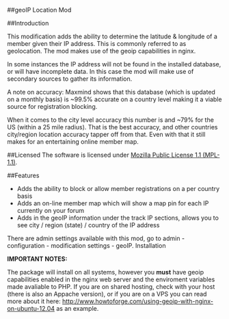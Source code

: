 ##geoIP Location Mod

##Introduction

This modification adds the ability to determine the latitude & longitude of a member given their IP address. This is commonly referred to as geolocation. The mod makes use of the geoip capabilities in nginx.

In some instances the IP address will not be found in the installed database, or will have incomplete data. In this case the mod will make use of secondary sources to gather its information.

A note on accuracy: Maxmind shows that this database (which is updated on a monthly basis) is ~99.5% accurate on a country level making it a viable source for registration blocking.

When it comes to the city level accuracy this number is and ~79% for the US (within a 25 mile radius). That is the best accuracy, and other countries city/region location accuracy tapper off from that. Even with that it still makes for an entertaining online member map.

##Licensed
The software is licensed under [Mozilla Public License 1.1 (MPL-1.1)](http://www.mozilla.org/MPL/1.1/).

##Features
* Adds the ability to block or allow member registrations on a per country basis
* Adds an on-line member map which will show a map pin for each IP currently on your forum
* Adds in the geoIP information under the track IP sections, allows you to see city / region (state) / country of the IP address

There are admin settings available with this mod, go to admin - configuration - modification settings - geoIP.
Installation

**IMPORTANT NOTES:**

The package will install on all systems, however you **must** have geoip capabilities enabled in the nginx web server and the enviroment variables made avaliable to PHP.  If you are on shared hosting, check with your host (there is also an Appache version), or if you are on a VPS you can read more about it here: http://www.howtoforge.com/using-geoip-with-nginx-on-ubuntu-12.04 as an example.